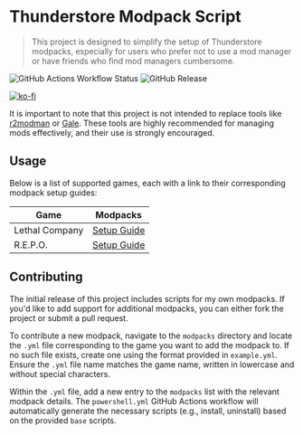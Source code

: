 # Thunderstore Modpack Script

> This project is designed to simplify the setup of Thunderstore modpacks, especially for users who prefer not to use a mod manager or have friends who find mod managers cumbersome.

![GitHub Actions Workflow Status](https://img.shields.io/github/actions/workflow/status/RatserX/thunderstore-modpack-script/powershell.yml)
![GitHub Release](https://img.shields.io/github/v/release/RatserX/thunderstore-modpack-script)

[![ko-fi](https://ko-fi.com/img/githubbutton_sm.svg)](https://ko-fi.com/H2H11DGC3V)

It is important to note that this project is not intended to replace tools like [r2modman](https://github.com/ebkr/r2modmanPlus) or [Gale](https://github.com/Kesomannen/gale). These tools are highly recommended for managing mods effectively, and their use is strongly encouraged.

## Usage

Below is a list of supported games, each with a link to their corresponding modpack setup guides:

| Game           | Modpacks                                 |
|----------------|------------------------------------------|
| Lethal Company | [Setup Guide](./docs/LETHALCOMPANY.md)   |
| R.E.P.O.       | [Setup Guide](./docs/REPO.md)            |

## Contributing

The initial release of this project includes scripts for my own modpacks. If you'd like to add support for additional modpacks, you can either fork the project or submit a pull request.

To contribute a new modpack, navigate to the `modpacks` directory and locate the `.yml` file corresponding to the game you want to add the modpack to. If no such file exists, create one using the format provided in `example.yml`. Ensure the `.yml` file name matches the game name, written in lowercase and without special characters. 

Within the `.yml` file, add a new entry to the `modpacks` list with the relevant modpack details. The `powershell.yml` GitHub Actions workflow will automatically generate the necessary scripts (e.g., install, uninstall) based on the provided `base` scripts.

